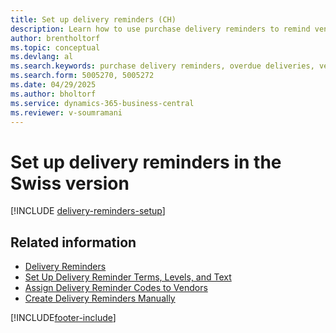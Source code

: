 ```yaml
---
title: Set up delivery reminders (CH)
description: Learn how to use purchase delivery reminders to remind vendors about overdue deliveries.
author: brentholtorf
ms.topic: conceptual
ms.devlang: al
ms.search.keywords: purchase delivery reminders, overdue deliveries, vendor reminders, Swiss version
ms.search.form: 5005270, 5005272
ms.date: 04/29/2025
ms.author: bholtorf
ms.service: dynamics-365-business-central
ms.reviewer: v-soumramani
---
```


# Set up delivery reminders in the Swiss version

[!INCLUDE [delivery-reminders-setup](../includes/ATCHDE/delivery-reminders-setup.md)]

## Related information

- [Delivery Reminders](delivery-reminders.md)
- [Set Up Delivery Reminder Terms, Levels, and Text](how-to-set-up-delivery-reminder-terms-levels-and-text.md)
- [Assign Delivery Reminder Codes to Vendors](how-to-assign-delivery-reminder-codes-to-vendors.md)
- [Create Delivery Reminders Manually](how-to-create-delivery-reminders-manually.md)

[!INCLUDE[footer-include](../../includes/footer-banner.md)]
